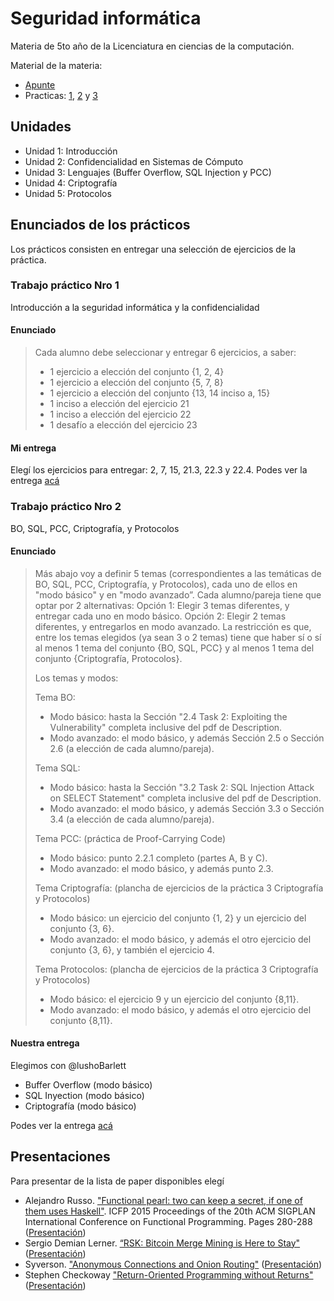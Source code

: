 # Seguridad informática
Materia de 5to año de la Licenciatura en ciencias de la computación.

Material de la materia:
- [Apunte](https://www.fceia.unr.edu.ar/~mcristia/apunte-si.pdf)
- Practicas: [1](Practicas/Practica1.pdf), [2](Practicas/Practica2.pdf) y [3](Practicas/Practica3.pdf)
## Unidades
- Unidad 1: Introducción
- Unidad 2: Confidencialidad en Sistemas de Cómputo
- Unidad 3: Lenguajes (Buffer Overflow, SQL Injection y PCC)
- Unidad 4: Criptografía
- Unidad 5: Protocolos
## Enunciados de los prácticos
Los prácticos consisten en entregar una selección de ejercicios de la práctica.
### Trabajo práctico Nro 1
Introducción a la seguridad informática y la confidencialidad
#### Enunciado

> Cada alumno debe seleccionar y entregar 6 ejercicios, a saber:
> - 1 ejercicio a elección del conjunto {1, 2, 4}
> - 1 ejercicio a elección del conjunto {5, 7, 8}
> - 1 ejercicio a elección del conjunto {13, 14 inciso a, 15}
> - 1 inciso a elección del ejercicio 21
> - 1 inciso a elección del ejercicio 22
> - 1 desafío a elección del ejercicio 23

#### Mi entrega

Elegí los ejercicios para entregar: 2, 7, 15, 21.3, 22.3 y 22.4. Podes ver la entrega [acá](Practico1/SegInfo.tp1.pdf)

### Trabajo práctico Nro 2
BO, SQL, PCC, Criptografía, y Protocolos
#### Enunciado

> Más abajo voy a definir 5 temas (correspondientes a las temáticas de BO, SQL, PCC, Criptografía, y Protocolos), cada uno de ellos en "modo básico" y en "modo avanzado”.
> Cada alumno/pareja tiene que optar por 2 alternativas:
> Opción 1: Elegir 3 temas diferentes, y entregar cada uno en modo básico.
> Opción 2: Elegir 2 temas diferentes, y entregarlos en modo avanzado.
> La restricción es que, entre los temas elegidos (ya sean 3 o 2 temas) tiene que haber sí o sí al menos 1 tema del conjunto {BO, SQL, PCC} y al menos 1 tema del conjunto {Criptografía, Protocolos}.
> 
> Los temas y modos:
> 
> Tema BO:
> - Modo básico: hasta la Sección "2.4 Task 2: Exploiting the Vulnerability" completa inclusive del pdf de Description.
> - Modo avanzado: el modo básico, y además Sección 2.5 o Sección 2.6 (a elección de cada alumno/pareja).
> 
> Tema SQL:
> - Modo básico: hasta la Sección "3.2 Task 2: SQL Injection Attack on SELECT Statement" completa inclusive del pdf de Description.
> - Modo avanzado: el modo básico, y además Sección 3.3 o Sección 3.4 (a elección de cada alumno/pareja).
> 
> Tema PCC: (práctica de Proof-Carrying Code)
> - Modo básico: punto 2.2.1 completo (partes A, B y C).
> - Modo avanzado: el modo básico, y además punto 2.3.
> 
> Tema Criptografía: (plancha de ejercicios de la práctica 3 Criptografía y Protocolos)
> - Modo básico: un ejercicio del conjunto {1, 2} y un ejercicio del conjunto {3, 6}.
> - Modo avanzado: el modo básico, y además el otro ejercicio del conjunto {3, 6}, y también el ejercicio 4.
> 
> Tema Protocolos: (plancha de ejercicios de la práctica 3 Criptografía y Protocolos)
> - Modo básico: el ejercicio 9 y un ejercicio del conjunto {8,11}.
> - Modo avanzado: el modo básico, y además el otro ejercicio del conjunto {8,11}.

#### Nuestra entrega

Elegimos con @lushoBarlett 
- Buffer Overflow (modo básico)
- SQL Inyection (modo básico)
- Criptografía (modo básico)

Podes ver la entrega [acá](Practico2/SegInfo.tp2.pdf)

## Presentaciones
Para presentar de la lista de paper disponibles elegí
- Alejandro Russo. ["Functional pearl: two can keep a secret, if one of them uses Haskell"](Presentacion_FunctionalPearl/functional_pearl_paper.pdf). ICFP 2015 Proceedings of the 20th ACM SIGPLAN International Conference on Functional Programming. Pages 280-288 ([Presentación](Presentacion_FunctionalPearl/main.pdf))
- Sergio Demian Lerner. [“RSK: Bitcoin Merge Mining is Here to Stay"](Presentacion_RSK/RSK-Bitcoin_Merge_mining_is_here_to_stay.pdf) ([Presentación](Presentacion_RSK/main.pdf))
- Syverson. ["Anonymous Connections and Onion Routing"](Presentacion_AnonymousConnectionsandOnionRouting/onion-routing_ieeesp1997_paper.pdf) ([Presentación](Presentacion_AnonymousConnectionsandOnionRouting/main.pdf))
- Stephen Checkoway ["Return-Oriented Programming without Returns"](Presentacion_ROP-withoutReturns/noret-ccs.pdf) ([Presentación](Presentacion_ROP-withoutReturns/main.pdf))
